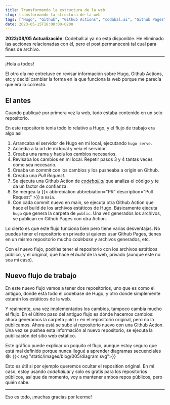 ```yaml
---
title: Transformando la estructura de la web
slug: transformando-la-structura-de-la-web
tags: ["Hugo", "Github", "Github Actions", "codabal.ai", "Github Pages"]
date: 2023-05-15T18:00:00+0200
---
```


**2023/08/05 Actualización**: Codeball.ai ya no está disponible. He eliminado las acciones relacionadas con él, pero el post permanecerá tal cual para fines de archivo.

---

¡Hola a todos!

El otro día me entretuve en revisar información sobre Hugo, Github Actions, etc y decidí cambiar la forma en la que funciona la web porque me parecía que era lo correcto.

## El antes

Cuando publiqué por primera vez la web, todo estaba contenido en un solo repositorio.

En este repositorio tenia todo lo relativo a Hugo, y el flujo de trabajo era algo así:
1. Arrancaba el servidor de Hugo en mi local, ejecutando `hugo serve`.
2. Accedía a la url de mi local y veía el servidor.
3. Creaba una rama y hacía los cambios necesarios.
4. Revisaba los cambios en mi local. Repetir pasos 3 y 4 tantas veces como sea necesario.
5. Creaba un *commit* con los cambios y los pusheaba a origin en Github.
6. Creaba una *Pull Request*.
7. Se ejecuta una Github Action de [*codeball.ai*](https://codeball.ai) que analiza el código y te da un factor de confianza.
8. Se mergea la {{< abbrebiation abbrebiation="PR" description="Pull Request" >}} a `main`.
9. Con cada commit nuevo en main, se ejecuta otra Github Action que hace el build de los archivos estáticos de Hugo. Básicamente ejecuta `hugo` que genera la carpeta de `public`. Una vez generados los archivos, se publican en Github Pages con otra Action.
 
Lo cierto es que este flujo funciona bien pero tiene varias desventajas. No puedes tener el repositorio en privado si quieres usar Github Pages, tienes en un mismo repositorio mucho *codebase* y archivos generados, etc.

Con el nuevo flujo, podrías tener el repositorio con los archivos estáticos público, y el original, que hace el *build* de la web, privado (aunque este no sea mi caso).

## Nuevo flujo de trabajo

En este nuevo flujo vamos a tener dos repositorios, uno que es como el antiguo, donde está todo el codebase de Hugo, y otro donde simplemente estarán los estáticos de la web.

Y realmente, una vez implementados los cambios, tampoco cambia mucho el flujo. En el último paso del antiguo flujo es dónde hacemos cambios: ahora generamos la carpeta `public` en el repositorio original, pero no la publicamos. Ahora está se sube al repositorio nuevo con una Github Action. Una vez se pushea esta información al nuevo repositorio, se ejecuta la publicación del sitio web estático.

Este gráfico puede explicar un poquito el flujo, aunque estoy seguro que está mal definido porque nunca llegué a aprender diagramas secuenciales 😅: {{< svg "static/images/blog/005/diagram.svg">}}

Esto es útil si por ejemplo queremos ocultar el reposition original. En mi caso, estoy usando *codeball.ai* y solo es gratis para los repositorios públicos, así que de momento, voy a mantener ambos repos públicos, pero quién sabe.

---

Eso es todo, ¡muchas gracias por leerme!
